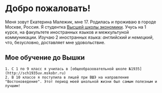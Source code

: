 # Добро пожаловать!
Меня зовут Екатерина Малежик, мне 17. Родилась и проживаю в городе Москве, Россия. Я студентка [Высшей школы экономики](https://www.hse.ru). Учусь на 1 курсе, на факультете иностранных языков и межкультуной коммуникации. Изучаю 2 иностранных языка: *английский и немецкий*, что, безусловно, доставляет мне удовольствие. 
## Мое обучение до Вышки
    1. С 1 по 9 класс я училась в [общеобразовательной школе №1935](http://sch1935uv.mskobr.ru)
    2. В 10 классе я поступила в лицей при ВШЭ на направление "Востоковедение". Этот период моей школьной жизни был самым полезным и лучшим!

